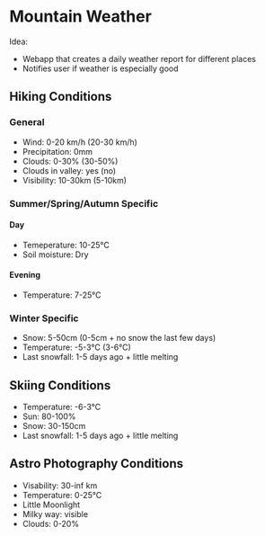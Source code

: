 # Mountain Weather

Idea:
- Webapp that creates a daily weather report for different places
- Notifies user if weather is especially good
 


## Hiking Conditions
### General
- Wind: 0-20 km/h (20-30 km/h)
- Precipitation: 0mm
- Clouds: 0-30% (30-50%)
- Clouds in valley: yes (no)
- Visibility: 10-30km (5-10km)

### Summer/Spring/Autumn Specific
#### Day
- Temeperature: 10-25°C
- Soil moisture: Dry

#### Evening
- Temperature: 7-25°C

### Winter Specific
- Snow: 5-50cm (0-5cm + no snow the last few days)
- Temperature: -5-3°C (3-6°C)
- Last snowfall: 1-5 days ago + little melting

## Skiing Conditions
- Temperature: -6-3°C
- Sun: 80-100%
- Snow: 30-150cm
- Last snowfall: 1-5 days ago + little melting

## Astro Photography Conditions
- Visability: 30-inf km
- Temperature: 0-25°C
- Little Moonlight
- Milky way: visible
- Clouds: 0-20%

